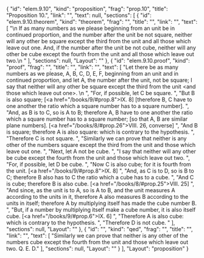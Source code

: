 {
  "id": "elem.9.10",
  "kind": "proposition",
  "frag": "prop.10",
  "title": "Proposition 10.",
  "link": "",
  "text": null,
  "sections": [
    {
      "id": "elem.9.10.theorem",
      "kind": "theorem",
      "frag": "",
      "title": "",
      "link": "",
      "text": [
        "\n       If as many numbers as we please beginning from an unit be in continued proportion, and the number after the unit be not square, neither will any other be square except the third from the unit and all those which leave out one. And, if the number after the unit be not cube, neither will any other be cube except the fourth from the unit and all those which leave out two.\n      "
      ],
      "sections": null,
      "Layout": ""
    },
    {
      "id": "elem.9.10.proof",
      "kind": "proof",
      "frag": "",
      "title": "",
      "link": "",
      "text": [
        "Let there be as many numbers as we please, A, B, C, D, E, F, beginning from an unit and in continued proportion, and let A, the number after the unit, not be square; I say that neither will any other be square except the third from the unit &lt;and those which leave out one&gt;. \n      ",
        "For, if possible, let C be square. ",
        "But B is also square; [<a href=\"/books/9/#prop.8\">IX. 8</a>] [therefore B, C have to one another the ratio which a square number has to a square number]. ",
        "And, as B is to C, so is A to B; therefore A, B have to one another the ratio which a square number has to a square number; [so that A, B are similar plane numbers]. [<a href=\"/books/8/#prop.26\">VIII. 26</a>, converse] ",
        "And B is square; therefore A is also square: which is contrary to the hypothesis. ",
        "Therefore C is not square. ",
        "Similarly we can prove that neither is any other of the numbers square except the third from the unit and those which leave out one. ",
        "Next, let A not be cube. ",
        "I say that neither will any other be cube except the fourth from the unit and those which leave out two. ",
        "For, if possible, let D be cube. ",
        "Now C is also cube; for it is fourth from the unit. [<a href=\"/books/9/#prop.8\">IX. 8</a>] ",
        "And, as C is to D, so is B to C; therefore B also has to C the ratio which a cube has to a cube. ",
        "And C is cube; therefore B is also cube. [<a href=\"/books/8/#prop.25\">VIII. 25</a>] ",
        "And since, as the unit is to A, so is A to B, and the unit measures A according to the units in it, therefore A also measures B according to the units in itself; therefore A by multiplying itself has made the cube number B. ",
        "But, if a number by multiplying itself make a cube number, it is also itself cube. [<a href=\"/books/9/#prop.6\">IX. 6</a>] ",
        "Therefore A is also cube: which is contrary to the hypothesis. ",
        "Therefore D is not cube. "
      ],
      "sections": null,
      "Layout": ""
    },
    {
      "id": "",
      "kind": "qed",
      "frag": "",
      "title": "",
      "link": "",
      "text": [
        "Similarly we can prove that neither is any other of the numbers cube except the fourth from the unit and those which leave out two. Q. E. D."
      ],
      "sections": null,
      "Layout": ""
    }
  ],
  "Layout": "proposition"
}
